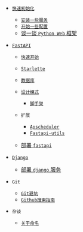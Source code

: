 * [`快速初始化`](initialization/readme.md)
  * [`安装一些服务`](initialization/installer.md)
  * [`开始一些配置`](initialization/config.md)
  * [谈一谈 `Python Web` 框架](initialization/web框架.md)
  
* [`FastAPI`](fastapi/readme.md)
  * [`快速开始`](fastapi/快速开始/readme.md)
  * [`Starlette`](fastapi/Starlette/readme.md)
  
  * [`数据库`](fastapi/数据库/连接数据库.md)
  * [`设计模式`](fastapi/设计模式/readme.md)
    * [`脚手架`](fastapi/设计模式/fastapi脚手架.md)
    
  * `扩展`
    * [`Apscheduler`](fastapi/扩展/Apscheduler.md)
    * [`Fastapi-utils`](fastapi/扩展/fastapi-utils.md)
    
  * [部署 `fastapi`](fastapi/部署/fastapi.md)
  
* [`Django`](django/readme.md)
  * [部署 `django` 服务](django/部署/readme.md)

* `Git`
  * [`Git避坑`](git_/readme.md)
  * [`Github搜索指南`](git_/search.md)

* `杂谈`
  * [`关于命名`](杂谈/readme.md)
